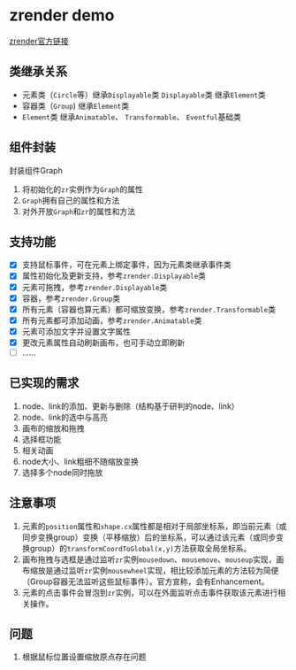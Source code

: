 # zrender demo
[zrender官方链接](https://ecomfe.github.io/zrender-doc/public/)
## 类继承关系
- 元素类（`Circle`等）继承`Displayable`类
`Displayable`类 继承`Element`类
- 容器类（`Group`) 继承`Element`类
- `Element`类 继承`Animatable`、 `Transformable`、 `Eventful`基础类
## 组件封装
封装组件Graph
1. 将初始化的`zr`实例作为`Graph`的属性
2. `Graph`拥有自己的属性和方法
3. 对外开放`Graph`和`zr`的属性和方法
## 支持功能
- [x] 支持鼠标事件，可在元素上绑定事件，因为元素类继承事件类
- [x] 属性初始化及更新支持，参考`zrender.Displayable`类
- [x] 元素可拖拽，参考`zrender.Displayable`类
- [x] 容器，参考`zrender.Group`类
- [x] 所有元素（容器也算元素）都可缩放变换，参考`zrender.Transformable`类
- [x] 所有元素都可添加动画，参考`zrender.Animatable`类
- [x] 元素可添加文字并设置文字属性
- [x] 更改元素属性自动刷新画布，也可手动立即刷新
- [ ] ……
## 已实现的需求
1. node、link的添加、更新与删除（结构基于研判的node、link）
2. node、link的选中与高亮
3. 画布的缩放和拖拽
4. 选择框功能
5. 相关动画
6. node大小、link粗细不随缩放变换
7. 选择多个node同时拖放

## 注意事项
1. 元素的`position`属性和`shape.cx`属性都是相对于局部坐标系，即当前元素（或同步变换group）变换（平移缩放）后的坐标系，可以通过该元素（或同步变换group）的`transformCoordToGlobal(x,y)`方法获取全局坐标系。
2. 画布拖拽与选框是通过监听`zr`实例`mousedown`、`mousemove`、`mouseup`实现，画布缩放是通过监听`zr`实例`mousewheel`实现，相比较添加元素的方法较为简便（Group容器无法监听这些鼠标事件）。官方宣称，会有Enhancement。
3. 元素的点击事件会冒泡到`zr`实例，可以在外面监听点击事件获取该元素进行相关操作。
## 问题
1. 根据鼠标位置设置缩放原点存在问题